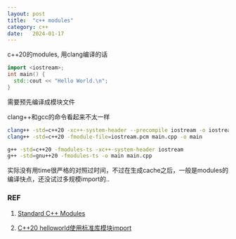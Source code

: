 ```yaml
---
layout: post
title:  "c++ modules"
category: c++
date:   2024-01-17
---
```


c++20的modules, 用clang编译的话


```c++
import <iostream>;
int main() {
  std::cout << "Hello World.\n";
}
```

需要预先编译成模块文件

clang++和gcc的命令看起来不太一样

```bash
clang++ -std=c++20 -xc++-system-header --precompile iostream -o iostream.pcm
clang++ -std=c++20 -fmodule-file=iostream.pcm main.cpp -o main
```

```bash
g++ -std=c++20 -fmodules-ts -xc++-system-header iostream
g++ -std=gnu++20 -fmodules-ts -o main main.cpp
```

实际没有用time很严格的对照过时间，不过在生成cache之后，一般是modules的编译快点，还没试过多规模import的..


### REF

1. [Standard C++ Modules](https://clang.llvm.org/docs/StandardCPlusPlusModules.html)

2. [C++20 helloworld使用标准库模块import](https://gcc.gnu.org/onlinedocs/gcc/C_002b_002b-Modules.html)
